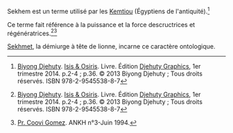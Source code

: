 <!-- TITLE: Sekhem -->
<!-- SUBTITLE: Présentation du terme Sekhem -->

Sekhem est un terme utilisé par les [Kemtiou](/peuple/kemtiou) (Égyptiens de l'antiquité).[^1]

Ce terme fait référence à la puissance et la force descructrices et régénératrices.[^1][^2]

[Sekhmet](/spiritualite/divinite/projection/afrique/nord-est/kmt/sekhmet), la démiurge à tête de lionne, incarne ce caractère ontologique.


[^1]: [Biyong Djehuty](/personnalite/homme/ecrivain/afrique/ouest/pays/cameroun/djehuty-biyong). [Isis & Osiris](/ouvrage/kemty/isis-et-osiris). Livre. Édition [Djehuty Graphics](/organisme/djehuty-graphics), 1er trimestre 2014. p.2-4 ; p.36. © 2013 Biyong Djehuty ; Tous droits réservés. ISBN 978-2-9545538-8-7
[^2]: [Pr. Coovi Gomez](/personnalite/homme/polymathe/afrique/nord-ouest/pays/benin/coovi-gomez). ANKH n°3-Juin 1994.